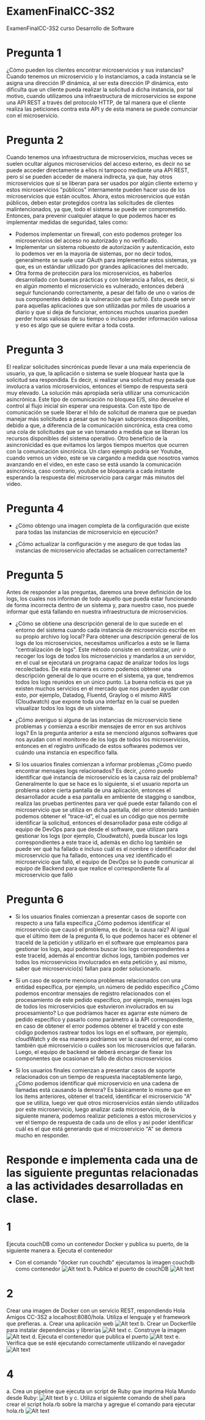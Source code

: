 # ExamenFinalCC-3S2
ExamenFinalCC-3S2 curso Desarrollo de Software

# Pregunta 1
¿Cómo pueden los clientes encontrar microservicios y sus instancias?
Cuando tenemos un microservicio y lo instanciamos, a cada instancia se le asigna una dirección IP dinámica, al ser esta dirección IP dinámica, esto dificulta que un cliente pueda realizar la solicitud a dicha instancia, por tal motivo, cuando utilizamos una infraestructura de microservicios se expone una API REST a través del protocolo HTTP, de tal manera que el cliente realiza las peticiones contra esta API y de esta manera se puede comunciar con el microservicio.

# Pregunta 2
Cuando tenemos una infraestructura de microservicios, muchas veces se suelen ocultar algunos microservicios del acceso externo, es decir no se puede acceder directamente a ellos ni tampoco mediante una API REST, pero sí se pueden acceder de manera indirecta, ya que, hay otros microservicios que sí se liberan para ser usados por algún cliente externo y estos microservicios "públicos" internamente pueden hacer uso de los microservicios que están ocultos. Ahora, estos microservicios que están públicos, deben estar protegidos contra las solicitudes de clientes malintencionados, ya que, todo el sistema se puede ver comprometido. Entonces, para prevenir cualquier ataque lo que podemos hacer es implementar medidas de seguridad, tales como:
- Podemos implementar un firewall, con esto podemos proteger los microservicios del acceso no autorizado y no verificado.
- Implementar un sistema robuesto de autorización y autenticación, esto lo podemos ver en la mayoría de sistemas, por no decir todos, generalmente se suele usar OAuth para implementar estos sistemas, ya que, es un estándar utilizado por grandes aplicaciones del mercado.
- Otra forma de protección para los microservicios, es haberlos desarrollado con buenas prácticas y con tolerancia a fallos, es decir, si en algún momento el microservicio es vulnerado, entonces deberá seguir funcionando correctamente, a pesar del fallo de uno o varios de sus componentes debido a la vulneración que sufrió. Esto puede servir para aquellas aplicaciones que son utilizadas por miles de usuarios a diario y que si deja de funcionar, entonces muchos usuarios pueden perder horas valiosas de su tiempo o incluso perder información valiosa y eso es algo que se quiere evitar a toda costa.

# Pregunta 3
El realizar solicitudes sincrónicas puede llevar a una mala experiencia de usuario, ya que, la aplicación o sistema se suele bloquear hasta que la solicitud sea respondida. Es decir, si realizar una solicitud muy pesada que involucra a varios microservicios, entonces el tiempo de respuesta será muy elevado. La solución más apropiada sería utilizar una comunicación asincrónica. Este tipo de comunicación no bloquea E/S, sino devuelve el control al flujo inicial sin esperar una respuesta. Con este tipo de comunicación se suele liberar el hilo de solicitud de manera que se puedan manejar más solicitudes a pesar que no hayan subprocesos disponibles, debido a que, a diferencia de la comunicación sincrónica, esta crea como una cola de solicitudes que se van tomando a medida que se liberan los recursos disponibles del sistema operativo. Otro beneficio de la asincronicidad es que evitamos los largos tiempos muertos que ocurren con la comunicación sincrónica. Un claro ejemplo podría ser Youtube, cuando vemos un video, este se va cargando a medida que nosotros vamos avanzando en el video, en este caso se está usando la comunicación asincrónica, caso contrario, youtube se bloquearía a cada instante esperando la respuesta del microservicio para cargar más minutos del video.

# Pregunta 4
- ¿Cómo obtengo una imagen completa de la configuración que existe para todas las instancias de microservicio en ejecución?

- ¿Cómo actualizar la configuración y me aseguro de que todas las instancias de microservicio afectadas se actualicen correctamente?

# Pregunta 5
Antes de responder a las preguntas, daremos una breve definición de los logs, los cuales nos informan de todo aquello que pueda estar funcionando de forma incorrecta dentro de un sistema y, para nuestro caso, nos puede informar qué está fallando en nuestra infraestructura de microservicios.

- ¿Cómo se obtiene una descripción general de lo que sucede en el entorno del sistema cuando cada instancia de microservicio escribe en su propio archivo log local?
Para obtener una descripción general de los logs de los microservicios, necesitamos unificarlos a esto se le llama "centralización de logs". Este método consiste en centralizar, unir o recoger los logs de todos los microservicios y mandarlos a un servidor, en el cual se ejecutará un programa capaz de analizar todos los logs recolectados. De esta manera es como podemos obtener una descripción general de lo que ocurre en el sistema, ya que, tendremos todos los logs reunidos en un único punto. La buena noticia es que ya existen muchos servicios en el mercado que nos pueden ayudar con esto, por ejemplo, Datadog, Fluentd, Graylog o el mismo AWS (Cloudwatch) que expone toda una interfaz en la cual se pueden visualizar todos los logs de un sistema.

- ¿Cómo averiguo si alguna de las instancias de microservicio tiene problemas y comienza a escribir mensajes de error en sus archivos logs?
En la pregunta anterior a esta se mencionó algunos softwares que nos ayudan con el monitoreo de los logs de todos los microservicios, entonces en el registro unificado de estos softwares podemos ver cuándo una instancia en específico falla.

- Si los usuarios finales comienzan a informar problemas ¿Cómo puedo encontrar mensajes logs relacionados? Es decir, ¿cómo puedo identificar qué instancia de microservicio es la causa raíz del problema?
Generalmente lo que se hace es lo siguiente, si el usuario reporta un problema sobre cierta pantalla de una aplicación, entonces el desarrollador acude a esa pantalla en ambiente de stagging o sandbox, realiza las pruebas pertinentes para ver qué puede estar fallando con el microservicio que se utiliza en dicha pantalla, del error obtenido también podemos obtener el "trace-id", el cual es un código que nos permite identificar la solicitud, entonces el desarrollador pasa este código al equipo de DevOps para que desde el software, que utilizan para gestionar los logs (por ejemplo, Cloudwatch), pueda buscar los logs correspondientes a este trace id, además en dicho log también se puede ver qué ha fallado e incluso cuál es el nombre o identificador del microservicio que ha fallado, entonces una vez identificado el microservicio que falló, el equipo de DevOps se lo puede comunicar al equipo de Backend para que realice el correspondiente fix al microservicio que falló

# Pregunta 6
- Si los usuarios finales comienzan a presentar casos de soporte con respecto a una falla específica ¿Cómo podemos identificar el microservicio que causó el problema, es decir, la causa raíz?
Al igual que el último item de la pregunta 6, lo que podemos hacer es obtener el traceId de la petición y utilizarlo en el software que empleamos para gestionar los logs, aquí podemos buscar los logs correspondientes a este traceId, además al encontrar dichos logs, también podemos ver todos los microservicios involucrados en esta petición y, así mismo, saber qué microservicio(s) fallan para poder solucionarlo.

- Si un caso de soporte menciona problemas relacionados con una entidad específica, por ejemplo, un número de pedido específico ¿Cómo podemos encontrar mensajes de registro relacionados con el procesamiento de este pedido específico, por ejemplo, mensajes logs de todos los microservicios que estuvieron involucrados en su procesamiento?
Lo que podríamos hacer es agarrar este número de pedido específico y pasarlo como parámetro a la API correspondiente, en caso de obtener el error podemos obtener el traceId y con este código podemos rastrear todos los logs en el software, por ejemplo, cloudWatch y de esa manera podríamos ver la causa del error, así como también qué microservicio o cuáles son los microservicios que fallarán. Luego, el equipo de backend se deberá encargar de fixear los componentes que ocasionan el fallo de dichos microservicios

- Si los usuarios finales comienzan a presentar casos de soporte relacionados con un tiempo de respuesta inaceptablemente largo, ¿Cómo podemos identificar qué microservicio en una cadena de llamadas está causando la demora?
Es básicamente lo mismo que en los items anteriores, obtener el traceId, identificar el microservicio "A" que se utiliza, luego ver qué otros microservicios están siendo utilizados por este microservicio, luego analizar cada microservicio, de la siguiente manera, podemos realizar peticiones a estos microservicios y ver el tiempo de respuesta de cada uno de ellos y así poder identificar cuál es el que está generando que el microservicio "A" se demora mucho en responder.

# Responde e implementa cada una de las siguiente preguntas relacionadas a las actividades desarrolladas en clase.

# 1
Ejecuta couchDB como un contenedor Docker y publica su puerto, de la siguiente manera
a. Ejecuta el contenedor
- Con el comando "docker run couchdb" ejecutamos la imagen couchdb como contenedor
![Alt text](https://raw.githubusercontent.com/ricardoolivaresventura/ExamenFinalCC-3S2/main/docker-couchdb.PNG "")
b. Publica el puerto de couchDB
![Alt text](https://raw.githubusercontent.com/ricardoolivaresventura/ExamenFinalCC-3S2/main/publish-couchdb.PNG "")

# 2
Crear una imagen de Docker con un servicio REST, respondiendo Hola Amigos CC-3S2 a localhost:8080/hola. Utiliza el lenguaje y el framework que prefieras.
a. Crear una aplicación web
![Alt text](https://raw.githubusercontent.com/ricardoolivaresventura/ExamenFinalCC-3S2/main/api-rest-flask.PNG "")
b. Crear un Dockerfile para instalar dependencias y librerías
![Alt text](https://raw.githubusercontent.com/ricardoolivaresventura/ExamenFinalCC-3S2/main/flask-dockerfile.PNG "")
c. Construye la imagen
![Alt text](https://raw.githubusercontent.com/ricardoolivaresventura/ExamenFinalCC-3S2/main/image-flask+.PNG "")
d. Ejecuta el contenedor que publica el puerto
![Alt text](https://raw.githubusercontent.com/ricardoolivaresventura/ExamenFinalCC-3S2/main/run-flask.PNG "")
e. Verifica que se esté ejecutando correctamente utilizando el navegador
![Alt text](https://raw.githubusercontent.com/ricardoolivaresventura/ExamenFinalCC-3S2/main/api-rest-localhost.PNG "")

# 4
a. Crea un pipeline que ejecuta un script de Ruby que imprima Hola Mundo desde Ruby:
![Alt text](https://raw.githubusercontent.com/ricardoolivaresventura/ExamenFinalCC-3S2/main/hola-mundo-ruby.PNG "")
b y c. Utiliza el siguiente comando de shell para crear el script hola.rb sobre la marcha y agregue el comando para ejecutar hola.rb
![Alt text](https://raw.githubusercontent.com/ricardoolivaresventura/ExamenFinalCC-3S2/main/run-ruby.PNG "")

